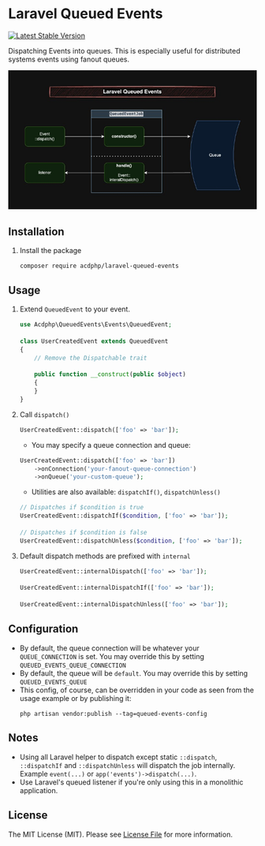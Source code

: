 # Laravel Queued Events
[![Latest Stable Version](https://poser.pugx.org/acdphp/laravel-queued-events/v)](https://packagist.org/packages/acdphp/laravel-queued-events)

Dispatching Events into queues. This is especially useful for distributed systems events using fanout queues.

![workflow](./.docs/workflow.jpg)

## Installation
1. Install the package
    ```shell
    composer require acdphp/laravel-queued-events
    ```
   
## Usage
1. Extend `QueuedEvent` to your event.
   ```php
   use Acdphp\QueuedEvents\Events\QueuedEvent;
  
   class UserCreatedEvent extends QueuedEvent
   {
       // Remove the Dispatchable trait
   
       public function __construct(public $object)
       {
       }
   }
   ```

2. Call `dispatch()`
   ```php
   UserCreatedEvent::dispatch(['foo' => 'bar']);
   ```
   
   - You may specify a queue connection and queue:
   ```php
   UserCreatedEvent::dispatch(['foo' => 'bar'])
       ->onConnection('your-fanout-queue-connection')
       ->onQueue('your-custom-queue');
   ```
  
    - Utilities are also available: `dispatchIf()`, `dispatchUnless()`
    ```php
    // Dispatches if $condition is true
    UserCreatedEvent::dispatchIf($condition, ['foo' => 'bar']);
    
    // Dispatches if $condition is false
    UserCreatedEvent::dispatchUnless($condition, ['foo' => 'bar']);
    ```

3. Default dispatch methods are prefixed with `internal`
   ```php
   UserCreatedEvent::internalDispatch(['foo' => 'bar']);
   
   UserCreatedEvent::internalDispatchIf(['foo' => 'bar']);
   
   UserCreatedEvent::internalDispatchUnless(['foo' => 'bar']);
   ```

## Configuration
- By default, the queue connection will be whatever your `QUEUE_CONNECTION` is set. You may override this by setting `QUEUED_EVENTS_QUEUE_CONNECTION`
- By default, the queue will be `default`. You may override this by setting `QUEUED_EVENTS_QUEUE`
- This config, of course, can be overridden in your code as seen from the usage example or by publishing it:
    ```shell
    php artisan vendor:publish --tag=queued-events-config
    ```

## Notes
- Using all Laravel helper to dispatch except static `::dispatch`, `::dispatchIf` and `::dispatchUnless` will dispatch the job internally. Example `event(...)` or `app('events')->dispatch(...)`.
- Use Laravel's queued listener if you're only using this in a monolithic application. 

## License
The MIT License (MIT). Please see [License File](LICENSE) for more information.
